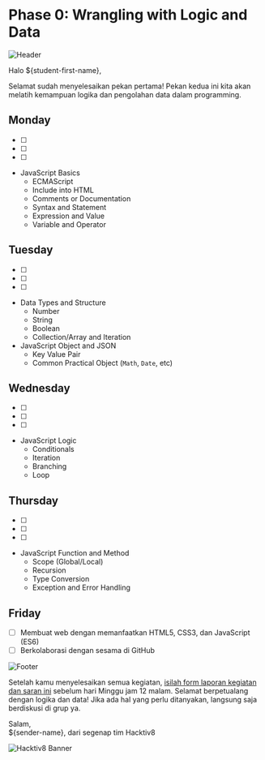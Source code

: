 # Phase 0: Wrangling with Logic and Data

![Header](images/header.png)

Halo ${student-first-name},

Selamat sudah menyelesaikan pekan pertama! Pekan kedua ini kita akan melatih kemampuan logika dan pengolahan data dalam programming.

## Monday

- [ ] 
- [ ] 
- [ ] 
- JavaScript Basics
  - ECMAScript
  - Include into HTML
  - Comments or Documentation
  - Syntax and Statement
  - Expression and Value
  - Variable and Operator

## Tuesday

- [ ] 
- [ ] 
- [ ] 
- Data Types and Structure
  - Number
  - String
  - Boolean
  - Collection/Array and Iteration
- JavaScript Object and JSON
  - Key Value Pair
  - Common Practical Object (`Math`, `Date`, etc)

## Wednesday

- [ ] 
- [ ] 
- [ ] 
- JavaScript Logic
  - Conditionals
  - Iteration
  - Branching
  - Loop

## Thursday

- [ ] 
- [ ] 
- [ ] 
- JavaScript Function and Method
  - Scope (Global/Local)
  - Recursion
  - Type Conversion
  - Exception and Error Handling

## Friday

- [ ] Membuat web dengan memanfaatkan HTML5, CSS3, dan JavaScript (ES6)
- [ ] Berkolaborasi dengan sesama di GitHub

![Footer](images/footer.png)

Setelah kamu menyelesaikan semua kegiatan, [isilah form laporan kegiatan dan saran ini](http://) sebelum hari Minggu jam 12 malam. Selamat berpetualang dengan logika dan data! Jika ada hal yang perlu ditanyakan, langsung saja berdiskusi di grup ya.

Salam,  
${sender-name}, dari segenap tim Hacktiv8

![Hacktiv8 Banner](images/hacktiv8-banner.png)
